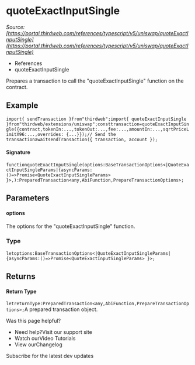 # quoteExactInputSingle

*Source: [https://portal.thirdweb.com/references/typescript/v5/uniswap/quoteExactInputSingle](https://portal.thirdweb.com/references/typescript/v5/uniswap/quoteExactInputSingle)*

* References
* quoteExactInputSingle

Prepares a transaction to call the "quoteExactInputSingle" function on the contract.

## Example

`import{ sendTransaction }from"thirdweb";import{ quoteExactInputSingle }from"thirdweb/extensions/uniswap";consttransaction=quoteExactInputSingle({contract,tokenIn:...,tokenOut:...,fee:...,amountIn:...,sqrtPriceLimitX96:...,overrides: {...}});// Send the transactionawaitsendTransaction({ transaction, account });`
#### Signature

`functionquoteExactInputSingle(options:BaseTransactionOptions<|QuoteExactInputSingleParams|{asyncParams:()=>Promise<QuoteExactInputSingleParams> }>,):PreparedTransaction<any,AbiFunction,PrepareTransactionOptions>;`
## Parameters

#### options

The options for the "quoteExactInputSingle" function.

### Type

`letoptions:BaseTransactionOptions<|QuoteExactInputSingleParams|{asyncParams:()=>Promise<QuoteExactInputSingleParams> }>;`
## Returns

#### Return Type

`letreturnType:PreparedTransaction<any,AbiFunction,PrepareTransactionOptions>;`A prepared transaction object.

Was this page helpful?

* Need help?Visit our support site
* Watch ourVideo Tutorials
* View ourChangelog

Subscribe for the latest dev updates

